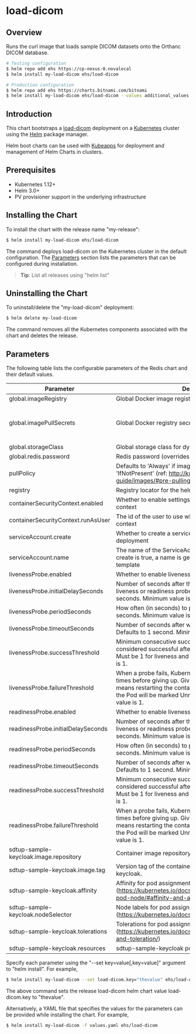 
# load-dicom

## Overview
Runs the curl image that loads sample DICOM datasets onto the Orthanc DICOM database.

```bash
# Testing configuration
$ helm repo add ehs https://cp-nexus-0.novalocal
$ helm install my-load-dicom ehs/load-dicom
```

```bash
# Production configuration
$ helm repo add ehs https://charts.bitnami.com/bitnami
$ helm install my-load-dicom ehs/load-dicom --values additional_values.yaml
```

## Introduction

This chart bootstraps a [load-dicom](https://github.com/load-dicom) deployment on a [Kubernetes](http://kubernetes.io) cluster using the [Helm](https://helm.sh) package manager.

Helm boot charts can be used with [Kubeapps](https://kubeapps.com/) for deployment and management of Helm Charts in clusters.


## Prerequisites

- Kubernetes 1.12+
- Helm 3.0+
- PV provisioner support in the underlying infrastructure

## Installing the Chart

To install the chart with the release name "my-release":

```bash
$ helm install my-load-dicom ehs/load-dicom
```

The command deploys load-dicom on the Kubernetes cluster in the default configuration. The [Parameters](#parameters) section lists the parameters that can be configured during installation.

> **Tip**: List all releases using "helm list"

## Uninstalling the Chart

To uninstall/delete the "my-load-dicom" deployment:

```bash
$ helm delete my-load-dicom
```

The command removes all the Kubernetes components associated with the chart and deletes the release.

## Parameters

The following table lists the configurable parameters of the Redis chart and their default values.


| Parameter                                     | Description                                                                                                                                         | Default                                                 |
|-----------------------------------------------|-----------------------------------------------------------------------------------------------------------------------------------------------------|---------------------------------------------------------|
| global.imageRegistry                        | Global Docker image registry                                                                                                                        | "nil"                                                   |
| global.imagePullSecrets                     | Global Docker registry secret names as an array                                                                                                     | [] (does not add image pull secrets to deployed pods) |
| global.storageClass                         | Global storage class for dynamic provisioning                                                                                                       | "nil"                                                   |
| global.redis.password                       | Redis password (overrides password)                                                                                                               | "nil"                                                   |
| pullPolicy | Defaults to 'Always' if image tag is 'latest', else set to 'IfNotPresent' (ref: http://kubernetes.io/docs/user-guide/images/#pre-pulling-images) | IfNotPresent |
| registry | Registry locator for the helm docker images | nul |
| containerSecurityContext.enabled | Whether to enable settings enforcing container security context | true |
| containerSecurityContext.runAsUser | The id of the user to use when running under a security context | 1001 |
| serviceAccount.create | Whether to create a service account for this helm deployment | false |
| serviceAccount.name | The name of the ServiceAccount to use. If not set and create is true, a name is generated using the fullname template | nul |
| livenessProbe.enabled | Whether to enable liveness probe on container | true |
| livenessProbe.initialDelaySeconds | Number of seconds after the container has started before liveness or readiness probes are initiated. Defaults to 0 seconds. Minimum value is 0. | 30 |
| livenessProbe.periodSeconds | How often (in seconds) to perform the probe. Default to 10 seconds. Minimum value is 1. | 10 |
| livenessProbe.timeoutSeconds | Number of seconds after which the probe times out. Defaults to 1 second. Minimum value is 1. | 5 |
| livenessProbe.successThreshold | Minimum consecutive successes for the probe to be considered successful after having failed. Defaults to 1. Must be 1 for liveness and startup Probes. Minimum value is 1. | 1 |
| livenessProbe.failureThreshold | When a probe fails, Kubernetes will try failureThreshold times before giving up. Giving up in case of liveness probe means restarting the container. In case of readiness probe the Pod will be marked Unready. Defaults to 3. Minimum value is 1. | 5 |
| readinessProbe.enabled | Whether to enable liveness probe on container | true |
| readinessProbe.initialDelaySeconds | Number of seconds after the container has started before liveness or readiness probes are initiated. Defaults to 0 seconds. Minimum value is 0. | 30 |
| readinessProbe.periodSeconds | How often (in seconds) to perform the probe. Default to 10 seconds. Minimum value is 1. | 10 |
| readinessProbe.timeoutSeconds | Number of seconds after which the probe times out. Defaults to 1 second. Minimum value is 1. | 5 |
| readinessProbe.successThreshold | Minimum consecutive successes for the probe to be considered successful after having failed. Defaults to 1. Must be 1 for liveness and startup Probes. Minimum value is 1. | 1 |
| readinessProbe.failureThreshold | When a probe fails, Kubernetes will try failureThreshold times before giving up. Giving up in case of liveness probe means restarting the container. In case of readiness probe the Pod will be marked Unready. Defaults to 3. Minimum value is 1. | 5 |
| sdtup-sample-keycloak.image.repository | Container image repository | nul |
| sdtup-sample-keycloak.image.tag | Version tag of the container image for the sdtup-sample-keycloak. | nul |
| sdtup-sample-keycloak.affinity | Affinity for pod assignment (https://kubernetes.io/docs/concepts/configuration/assign-pod-node/#affinity-and-anti-affinity | {} |
| sdtup-sample-keycloak.nodeSelector | Node labels for pod assignment (https://kubernetes.io/docs/user-guide/node-selection/) | {} |
| sdtup-sample-keycloak.tolerations | Tolerations for pod assignment (https://kubernetes.io/docs/concepts/configuration/taint-and-toleration/) | {} |
| sdtup-sample-keycloak.resources | sdtup-sample-keycloak pods' resource requests and limits | {} |


Specify each parameter using the "--set key=value[,key=value]" argument to "helm install". For example,

```bash
$ helm install my-load-dicom --set load-dicom.key="thevalue" ehs/load-dicom
```

The above command sets the release load-dicom helm chart value load-dicom.key to "thevalue".

Alternatively, a YAML file that specifies the values for the parameters can be provided while installing the chart. For example,

```bash
$ helm install my-load-dicom -f values.yaml ehs/load-dicom
```